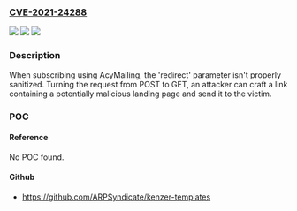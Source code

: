### [CVE-2021-24288](https://cve.mitre.org/cgi-bin/cvename.cgi?name=CVE-2021-24288)
![](https://img.shields.io/static/v1?label=Product&message=Newsletter%20via%20SMTP%2C%20Sendinblue%2C%20Sendgrid%2C%20Mailgun%20-%20AcyMailing%20SMTP%20Newsletter&color=blue)
![](https://img.shields.io/static/v1?label=Version&message=7.5.0%3C%207.5.0%20&color=brighgreen)
![](https://img.shields.io/static/v1?label=Vulnerability&message=CWE-601%20URL%20Redirection%20to%20Untrusted%20Site%20('Open%20Redirect')&color=brighgreen)

### Description

When subscribing using AcyMailing, the 'redirect' parameter isn't properly sanitized. Turning the request from POST to GET, an attacker can craft a link containing a potentially malicious landing page and send it to the victim.

### POC

#### Reference
No POC found.

#### Github
- https://github.com/ARPSyndicate/kenzer-templates

